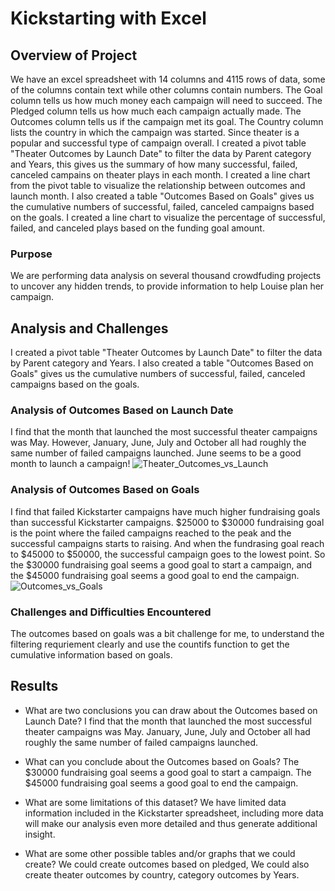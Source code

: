 # Kickstarting with Excel

## Overview of Project
We have an excel spreadsheet with 14 columns and 4115 rows of data, some of the columns contain text while other columns contain numbers. The Goal column tells us how much money each campaign will need to succeed. The Pledged column tells us how much each campaign actually made. The Outcomes column tells us if the campaign met its goal. The Country column lists the country in which the campaign was started. Since theater is a popular and successful type of campaign overall. I created a pivot table "Theater Outcomes by Launch Date" to filter the data by Parent category and Years, this gives us the summary of how many successful, failed, canceled campains on theater plays in each month. I created a line chart from the pivot table to visualize the relationship between outcomes and launch month. I also created a table "Outcomes Based on Goals" gives us the cumulative numbers of successful, failed, canceled campaigns based on the goals. I created a line chart to visualize the percentage of successful, failed, and canceled plays based on the funding goal amount.

### Purpose
We are performing data analysis on several thousand crowdfuding projects to uncover any hidden trends, to provide information to help Louise plan her campaign. 

## Analysis and Challenges
I created a pivot table "Theater Outcomes by Launch Date" to filter the data by Parent category and Years. I also created a table "Outcomes Based on Goals" gives us the cumulative numbers of successful, failed, canceled campaigns based on the goals.

### Analysis of Outcomes Based on Launch Date
I find that the month that launched the most successful theater campaigns was May. However, January, June, July and October all had roughly the same number of failed campaigns launched. June seems to be a good month to launch a campaign! 
![Theater_Outcomes_vs_Launch](https://user-images.githubusercontent.com/38533045/125206357-7ef04700-e24c-11eb-9c4c-07dc9020e993.png)


### Analysis of Outcomes Based on Goals
I find that failed Kickstarter campaigns have much higher fundraising goals than successful Kickstarter campaigns.
$25000 to $30000 fundraising goal is the point where the failed campaigns reached to the peak and the successful campaigns starts to raising. And when the fundrasing goal reach to $45000 to $50000, the successful campaign goes to the lowest point. So the $30000 fundraising goal seems a good goal to start a campaign, and the $45000 fundraising goal seems a good goal to end the campaign. 
![Outcomes_vs_Goals](https://user-images.githubusercontent.com/38533045/125206406-bd860180-e24c-11eb-91d0-0e0a3c7ea229.png)

### Challenges and Difficulties Encountered
The outcomes based on goals was a bit challenge for me, to understand the filtering requriement clearly and use the countifs function to get the cumulative information based on goals.

## Results

- What are two conclusions you can draw about the Outcomes based on Launch Date?
I find that the month that launched the most successful theater campaigns was May.
January, June, July and October all had roughly the same number of failed campaigns launched.

- What can you conclude about the Outcomes based on Goals?
The $30000 fundraising goal seems a good goal to start a campaign.
The $45000 fundraising goal seems a good goal to end the campaign. 


- What are some limitations of this dataset?
We have limited data information included in the Kickstarter spreadsheet, including more data will make our analysis even more detailed and thus generate additional insight.

- What are some other possible tables and/or graphs that we could create?
We could create outcomes based on pledged, We could also create theater outcomes by country, category outcomes by Years.
